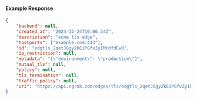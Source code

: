 <!-- Code generated for API Clients. DO NOT EDIT. -->

#### Example Response

```json
{
	"backend": null,
	"created_at": "2024-12-24T10:06:34Z",
	"description": "acme tls edge",
	"hostports": ["example.com:443"],
	"id": "edgtls_2qetJGgy2kEiPGfvZyIMtdfdEwO",
	"ip_restriction": null,
	"metadata": "{\"environment\": \"production\"}",
	"mutual_tls": null,
	"policy": null,
	"tls_termination": null,
	"traffic_policy": null,
	"uri": "https://api.ngrok.com/edges/tls/edgtls_2qetJGgy2kEiPGfvZyIMtdfdEwO"
}
```
